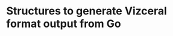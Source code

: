 Structures to generate Vizceral format output from Go
=====================================================

